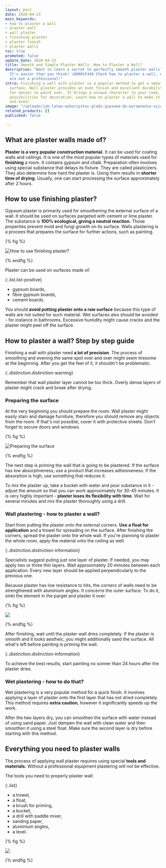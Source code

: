```yaml
---
layout: post
date: 2020-04-23
main_keywords:
- how to plaster a wall
- plaster wall
- wall plaster
- finishing plaster
- plaster finish
- plaster walls
toc: true
promoted: false
update_date: 2020-04-23
title: Smooth and Simple Plaster Walls. How to Plaster a Wall?
description: "Want to learn a secret to perfectly smooth plaster walls? \U0001F481‍♂️
  It's easier than you think! \U0001F449 Check how to plaster a wall, even if you
  are not a professional!"
intro: Finishing a wall with plaster is a popular method to get a smooth and aesthetic
  surface. Wall plaster provides an even finish and excellent durability. It is also
  far easier to paint over. It brings a unique character to your room, offering endless
  possibilities for decoration. Learn how to plaster a wall to make it perfectly smooth
  and even!
image: "/uploads/jak-latwo-wykorzystac-gladz-gipsowa-do-wyrownania-scian.jpg"
related_products: []
published: false

---
```

## What are plaster walls made of?

**Plaster is a very popular construction material.** It can be used for coating walls and ceilings. It is one of the most popular types of materials used for **finishing** a room. It contains gypsum and chalk. Preparation often involves using special substance that delays its fixture. They are called plasticizers. They also determine how hard the plaster is. Using them results in **shorter time of drying**. Usually, one can start processing the surface approximately after 2 hours.

## How to use finishing plaster?

Gypsum plaster is primarily used for smoothening the external surface of a wall. It should be used on surfaces pargeted with cement or lime plaster. The substance is **100% ecological, giving a neutral reaction.** Those properties prevent mold and fungi growth on its surface. Walls plastering is a procees that prepares the surface for further actions, such as painting.

{% fig %}

![How to use finishing plaster?](/uploads/1-gladz.jpg "How to use finishing plaster?")

{% endfig %}

Plaster can be used on surfaces made of:

{:.list.list-positive}

* gypsum boards,
* fibre gypsum boards,
* cement boards.

You should **avoid putting plaster onto a raw surface** because this type of walls are not suited for such material. Wet surfaces also should be avoided - for instance in bathrooms. Excessive humidity might cause cracks and the plaster might peel off the surface.

## How to plaster a wall? Step by step guide

Finishing a wall with plaster need **a lot of precision**. The process of smoothing and evening the same spot over and over might seem tiresome at the beginning. After you get the feel of it, it shouldn't be problematic.

{:.distinction.distinction-warning}

Remember that wall plaster layer cannot be too thick. Overly dense layers of plaster might crack and break after drying.

### Preparing the surface

At the very beginning you should prepare the room. Wall plaster might easily stain and damage furniture, therefore you should remove any objects from the room. If that's not possible, cover it with protective sheets. Don't forget to secure doors and windows.

{% fig %}

![Preparing the surface](/uploads/folia-gladz.jpg "Preparing the surface")

{% endfig %}

The next step is priming the wall that is going to be plastered. If the surface has low absorptiveness, use a product that increases adhesiveness. If the absorption is high, use something that reduces it.

To mix the plaster up, take a bucket with water and pour substance in it - adjust the amount so that you can work approximately for 30-45 minutes. It is very highly important - **plaster loses its flexibility with time**. Wait for several minutes and mix the plaster thoroughly using a drill.

### Wall plastering - how to plaster a wall?

Start from putting the plaster onto the external corners. **Use a float for application** and a trowel for spreading on the surface. After finishing the corners, spread the plaster onto the whole wall. If you're planning to plaster the whole room, apply the material onto the ceiling as well.

{:.distinction.distinction-information}

Specialists suggest puting just one layer of plaster. If needed, you may apply two or three thin layers. Wait approximately 20 minutes between each application. Every new layer should be applied perpendicularly to the previous one.

Because plaster has low resistance to hits, the corners of walls need to be strengthened with aluminium angles. It concerns the outer surface. To do it, sinkt the element in the parget and plaster it over.

{% fig %}

![](/uploads/szpachl-gladz.jpg)

{% endfig %}

After finishing, wait until the plaster wall dries completely. If the plaster is smooth and it looks aestheic, you might additionally sand the surface. All what's left before painting is priming the wall.

{:.distinction.distinction-information}

To achieve the best results, start painting no sonner than 24 hours after the plaster dries.

### Wet plastering - how to do that?

Wet plastering is a very popular method for a quick finish. It involves applying a layer of plaster onto the first layer that has not dried completely. This method requires **extra caution**, however it significantly speeds up the work.

After the two layers dry, you can smoothen the surface with water instead of using sand paper. Just dampen the wall with clean water and then smoothen it using a steel float. Make sure the second layer is dry before starting with this method.

## Everything you need to plaster walls

The process of applying wall plaster requires using special **tools and materials.** Without a professional equipment plastering will not be effective.

The tools you need to properly plaster wall:

{:.list}

* a trowel,
* a float,
* a brush for priming,
* a bucket,
* a drill with paddle mixer,
* sanding paper,
* aluminium angles,
* a level.

{% fig %}

![](/uploads/narzedzia-gladz.jpg)

{% endfig %}